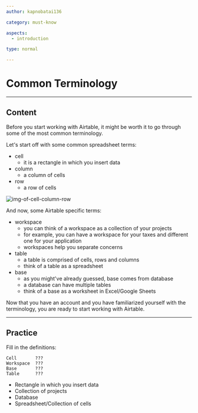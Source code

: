 ```yaml
---
author: kapnobatai136

category: must-know

aspects:
  - introduction

type: normal

---
```


# Common Terminology

---
## Content

Before you start working with Airtable, it might be worth it to go through some of the most common terminology.

Let's start off with some common spreadsheet terms:
- cell
  - it is a rectangle in which you insert data
- column
  - a column of cells
- row
  - a row of cells

![img-of-cell-column-row](https://img.enkipro.com/aa17ac1fa1221c2726e5e80fac1721ef.png)

And now, some Airtable specific terms:
- workspace
  - you can think of a workspace as a collection of your projects
  - for example, you can have a workspace for your taxes and different one for your application
  - workspaces help you separate concerns
- table
  - a table is comprised of cells, rows and columns
  - think of a table as a spreadsheet
- base
  - as you might've already guessed, base comes from database
  - a database can have multiple tables
  - think of a base as a worksheet in Excel/Google Sheets

Now that you have an account and you have familiarized yourself with the terminology, you are ready to start working with Airtable.

---
## Practice

Fill in the definitions:

```text
Cell       ???
Workspace  ???
Base       ???
Table      ???
```

* Rectangle in which you insert data
* Collection of projects
* Database
* Spreadsheet/Collection of cells